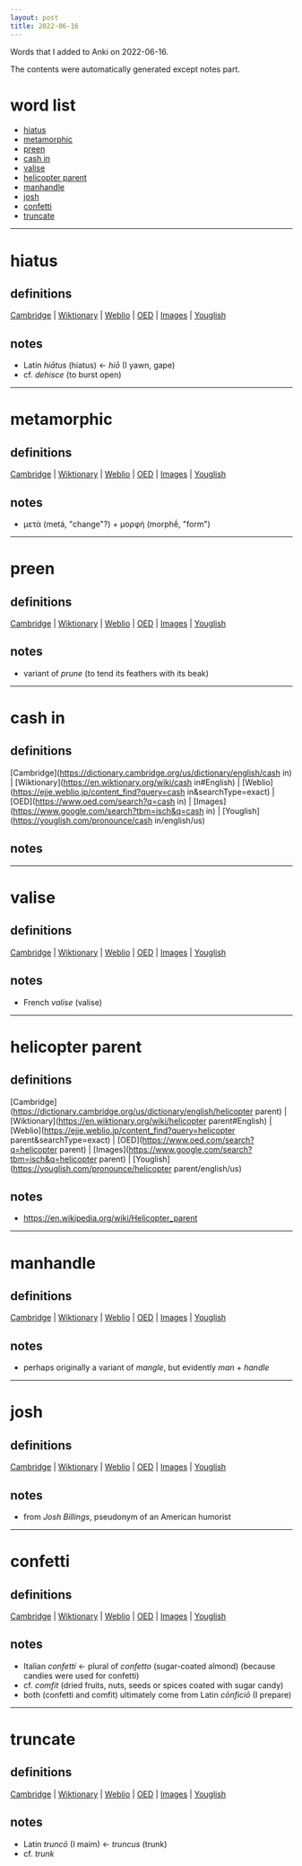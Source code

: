 ```yaml
---
layout: post
title: 2022-06-16
---
```


Words that I added to Anki on 2022-06-16.

The contents were automatically generated except notes part.
# word list
- [hiatus](#hiatus)
- [metamorphic](#metamorphic)
- [preen](#preen)
- [cash in](#cash-in)
- [valise](#valise)
- [helicopter parent](#helicopter-parent)
- [manhandle](#manhandle)
- [josh](#josh)
- [confetti](#confetti)
- [truncate](#truncate)

---

# hiatus
## definitions
[Cambridge](https://dictionary.cambridge.org/us/dictionary/english/hiatus)
|
[Wiktionary](https://en.wiktionary.org/wiki/hiatus#English)
|
[Weblio](https://ejje.weblio.jp/content_find?query=hiatus&searchType=exact)
|
[OED](https://www.oed.com/search?q=hiatus)
|
[Images](https://www.google.com/search?tbm=isch&q=hiatus)
|
[Youglish](https://youglish.com/pronounce/hiatus/english/us)

## notes
- Latin *hiātus* (hiatus) <- *hiō* (I yawn, gape)
- cf. *dehisce* (to burst open)

---

# metamorphic
## definitions
[Cambridge](https://dictionary.cambridge.org/us/dictionary/english/metamorphic)
|
[Wiktionary](https://en.wiktionary.org/wiki/metamorphic#English)
|
[Weblio](https://ejje.weblio.jp/content_find?query=metamorphic&searchType=exact)
|
[OED](https://www.oed.com/search?q=metamorphic)
|
[Images](https://www.google.com/search?tbm=isch&q=metamorphic)
|
[Youglish](https://youglish.com/pronounce/metamorphic/english/us)

## notes
- μετά (metá, "change"?) + μορφή (morphḗ, "form")

---

# preen
## definitions
[Cambridge](https://dictionary.cambridge.org/us/dictionary/english/preen)
|
[Wiktionary](https://en.wiktionary.org/wiki/preen#English)
|
[Weblio](https://ejje.weblio.jp/content_find?query=preen&searchType=exact)
|
[OED](https://www.oed.com/search?q=preen)
|
[Images](https://www.google.com/search?tbm=isch&q=preen)
|
[Youglish](https://youglish.com/pronounce/preen/english/us)

## notes
- variant of *prune* (to tend its feathers with its beak)

---

# cash in
## definitions
[Cambridge](https://dictionary.cambridge.org/us/dictionary/english/cash in)
|
[Wiktionary](https://en.wiktionary.org/wiki/cash in#English)
|
[Weblio](https://ejje.weblio.jp/content_find?query=cash in&searchType=exact)
|
[OED](https://www.oed.com/search?q=cash in)
|
[Images](https://www.google.com/search?tbm=isch&q=cash in)
|
[Youglish](https://youglish.com/pronounce/cash in/english/us)

## notes

---

# valise
## definitions
[Cambridge](https://dictionary.cambridge.org/us/dictionary/english/valise)
|
[Wiktionary](https://en.wiktionary.org/wiki/valise#English)
|
[Weblio](https://ejje.weblio.jp/content_find?query=valise&searchType=exact)
|
[OED](https://www.oed.com/search?q=valise)
|
[Images](https://www.google.com/search?tbm=isch&q=valise)
|
[Youglish](https://youglish.com/pronounce/valise/english/us)

## notes
- French *valise* (valise)

---

# helicopter parent
## definitions
[Cambridge](https://dictionary.cambridge.org/us/dictionary/english/helicopter parent)
|
[Wiktionary](https://en.wiktionary.org/wiki/helicopter parent#English)
|
[Weblio](https://ejje.weblio.jp/content_find?query=helicopter parent&searchType=exact)
|
[OED](https://www.oed.com/search?q=helicopter parent)
|
[Images](https://www.google.com/search?tbm=isch&q=helicopter parent)
|
[Youglish](https://youglish.com/pronounce/helicopter parent/english/us)

## notes
- <https://en.wikipedia.org/wiki/Helicopter_parent>

---

# manhandle
## definitions
[Cambridge](https://dictionary.cambridge.org/us/dictionary/english/manhandle)
|
[Wiktionary](https://en.wiktionary.org/wiki/manhandle#English)
|
[Weblio](https://ejje.weblio.jp/content_find?query=manhandle&searchType=exact)
|
[OED](https://www.oed.com/search?q=manhandle)
|
[Images](https://www.google.com/search?tbm=isch&q=manhandle)
|
[Youglish](https://youglish.com/pronounce/manhandle/english/us)

## notes
- perhaps originally a variant of *mangle*, but evidently *man* + *handle*

---

# josh
## definitions
[Cambridge](https://dictionary.cambridge.org/us/dictionary/english/josh)
|
[Wiktionary](https://en.wiktionary.org/wiki/josh#English)
|
[Weblio](https://ejje.weblio.jp/content_find?query=josh&searchType=exact)
|
[OED](https://www.oed.com/search?q=josh)
|
[Images](https://www.google.com/search?tbm=isch&q=josh)
|
[Youglish](https://youglish.com/pronounce/josh/english/us)

## notes
- from *Josh Billings*, pseudonym of an American humorist

---

# confetti
## definitions
[Cambridge](https://dictionary.cambridge.org/us/dictionary/english/confetti)
|
[Wiktionary](https://en.wiktionary.org/wiki/confetti#English)
|
[Weblio](https://ejje.weblio.jp/content_find?query=confetti&searchType=exact)
|
[OED](https://www.oed.com/search?q=confetti)
|
[Images](https://www.google.com/search?tbm=isch&q=confetti)
|
[Youglish](https://youglish.com/pronounce/confetti/english/us)

## notes
- Italian *confetti* <- plural of *confetto* (sugar-coated almond) (because candies were used for confetti)
- cf. *comfit* (dried fruits, nuts, seeds or spices coated with sugar candy)
- both (confetti and comfit) ultimately come from Latin *cōnficiō* (I prepare)

---

# truncate
## definitions
[Cambridge](https://dictionary.cambridge.org/us/dictionary/english/truncate)
|
[Wiktionary](https://en.wiktionary.org/wiki/truncate#English)
|
[Weblio](https://ejje.weblio.jp/content_find?query=truncate&searchType=exact)
|
[OED](https://www.oed.com/search?q=truncate)
|
[Images](https://www.google.com/search?tbm=isch&q=truncate)
|
[Youglish](https://youglish.com/pronounce/truncate/english/us)

## notes
- Latin *truncō* (I maim) <- *truncus* (trunk)
- cf. *trunk*

